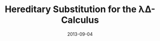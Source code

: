 ---
type: article
authors:
  - Harley Eades III
  - Aaron Stump
title: "Hereditary Substitution for the λΔ-Calculus"
journal: "Electronic Proceedings in Theoretical Computer Science (EPTCS)"
note: "Proceedings of the First Workshop on Control Operators and their Semantics (COS 2013)"
date: 2013-09-04
resource:
  type: doi
  value: 10.4204/EPTCS.127.4
---